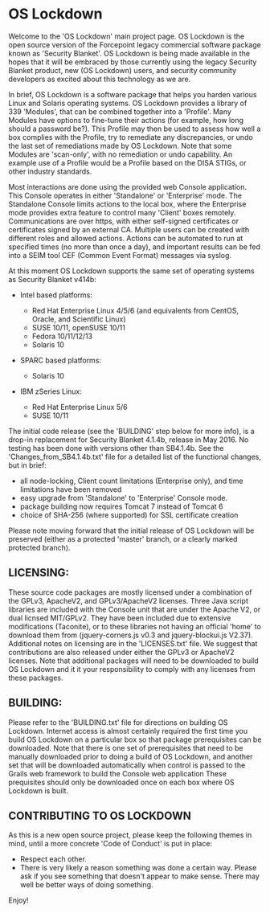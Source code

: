 # OS Lockdown
Welcome to the 'OS Lockdown' main project page.  OS Lockdown is the open source version of the  Forcepoint legacy commercial software package known as 'Security Blanket'.  OS Lockdown is being made available in the hopes that it will be embraced by those currently using the legacy Security Blanket product, new (OS Lockdown) users, and security community developers as excited about this technology as we are.

In brief, OS Lockdown is a software package that helps you harden various Linux and Solaris operating systems.  OS Lockdown provides a library of 339 'Modules', that can be combined together into a 'Profile'.  Many Modules have options to fine-tune their actions (for example, how long should a password be?).  This Profile may then be used to assess how well a box complies with the Profile, try to remediate any discrepancies, or undo the last set of remediations made by OS Lockdown.  Note that some Modules are 'scan-only', with no remediation or undo capability.  An example use of a Profile would be a Profile based on the DISA STIGs, or other industry standards.  

Most interactions are done using the provided web Console application.  This Console operates in either 'Standalone' or 'Enterprise' mode.  The Standalone Console limits actions to the local box, where the Enterprise mode provides extra feature to control many 'Client' boxes remotely.  Communications are over https, with either self-signed certificates or certificates signed by an external CA.  Multiple users can be created with different roles  and allowed actions.   Actions can be automated to run at specified times (no more than once a day), and important results can be fed into a SEIM tool CEF (Common Event Format) messages via syslog.

At this moment OS Lockdown supports the same set of operating systems as Security Blanket v414b:
  * Intel based platforms:
    * Red Hat Enterprise Linux 4/5/6 (and equivalents from CentOS, Oracle, and Scientific Linux)
    * SUSE 10/11, openSUSE 10/11
    * Fedora 10/11/12/13
    * Solaris 10

  * SPARC based platforms:
    * Solaris 10

  * IBM zSeries Linux:
    * Red Hat Enterprise Linux 5/6
    * SUSE 10/11


The initial code release (see the 'BUILDING' step below for more info), is a drop-in replacement for Security Blanket 4.1.4b, release in May 2016.  No testing has been done with versions other than SB4.1.4b.  See the 'Changes_from_SB4.1.4b.txt' file for a detailed list of the functional changes, but in brief:
  * all node-locking, Client count limitations (Enterprise only), and time limitations have been removed
  * easy upgrade from 'Standalone' to 'Enterprise' Console mode.  
  * package building now requires Tomcat 7 instead of Tomcat 6
  * choice of SHA-256 (where supported) for SSL certificate creation

Please note moving forward that the initial release of OS Lockdown will be preserved (either as a protected 'master' branch, or a clearly marked protected branch).  

## LICENSING:
These source code packages are mostly licensed under a combination of the GPLv3, ApacheV2, and GPLv3/ApacheV2 licenses.  Three Java script libraries are included with the Console unit that are under the Apache V2, or dual licnsed MIT/GPLv2.  They have been included due to extensive modifications (Taconite), or to these libraries not having an official 'home' to download them from (jquery-corners.js v0.3 and jquery-blockui.js V2.37).  Additional notes on licensing are in the 'LICENSES.txt' file.  We suggest that contributions are also released under either the GPLv3 or ApacheV2 licenses.  Note that additional packages will need to be downloaded to build OS Lockdown and it it your responsibility to comply with any licenses from these packages.

## BUILDING:
Please refer to the 'BUILDING.txt' file for directions on building OS Lockdown.  Internet access is almost certainly required the first time you build OS Lockdown on a particular box so that package prerequisites can be downloaded.  Note that there is one set of prerequisites that need to be manually downloaded prior to doing a build of OS Lockdown, and another set that will be downloaded automatically when control is passed to the Grails web framework to build the Console web application  These prequisites should only be downloaded once on each box where OS Lockdown is built.  

## CONTRIBUTING TO OS LOCKDOWN
As this is a new open source project, please keep the following themes in mind, until a more concrete 'Code of Conduct' is put in place:
  - Respect each other.
  - There is very likely a reason something was done a certain way.  Please ask if you see something that doesn't appear to make sense.  There may well be better ways of doing something.
 
Enjoy!
